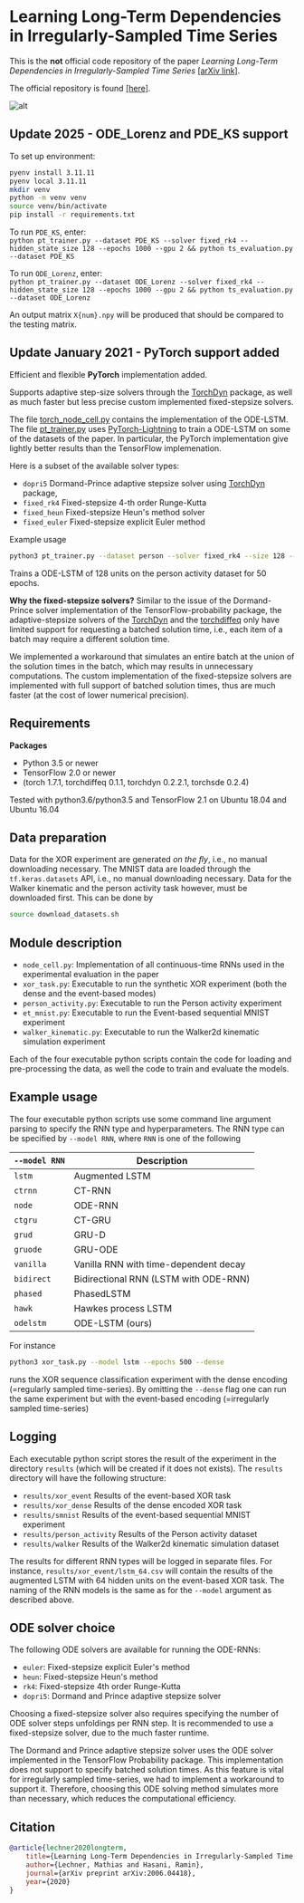 # Learning Long-Term Dependencies in Irregularly-Sampled Time Series

This is the **not** official code repository of the paper *Learning Long-Term Dependencies in Irregularly-Sampled Time Series* [[arXiv link]](https://arxiv.org/pdf/2006.04418.pdf).  

The official repository is found [[here]](https://github.com/mlech26l/ode-lstms).

![alt](misc/state_table.png)

## Update 2025 - ODE_Lorenz and PDE_KS support

To set up environment:
```bash
pyenv install 3.11.11
pyenv local 3.11.11
mkdir venv
python -m venv venv
source venv/bin/activate
pip install -r requirements.txt
```

To run `PDE_KS`, enter:  
`python pt_trainer.py --dataset PDE_KS --solver fixed_rk4 --hidden_state_size 128 --epochs 1000 --gpu 2 && python ts_evaluation.py --dataset PDE_KS`  

To run `ODE_Lorenz`, enter:  
`python pt_trainer.py --dataset ODE_Lorenz --solver fixed_rk4 --hidden_state_size 128 --epochs 1000 --gpu 2 && python ts_evaluation.py --dataset ODE_Lorenz`

An output matrix `X{num}.npy` will be produced that should be compared to the testing matrix.

## Update January 2021 - PyTorch support added

Efficient and flexible **PyTorch** implementation added. 

Supports adaptive step-size solvers through the [TorchDyn](https://github.com/DiffEqML/torchdyn) package, 
as well as much faster but less precise custom implemented fixed-stepsize solvers.

The file [torch_node_cell.py](https://github.com/mlech26l/ode-lstms/blob/master/torch_node_cell.py) contains the implementation of the ODE-LSTM.
The file [pt_trainer.py](https://github.com/mlech26l/ode-lstms/blob/master/pt_trainer.py) uses [PyTorch-Lightning](https://github.com/PyTorchLightning/pytorch-lightning) to train a ODE-LSTM on some of the datasets of the paper.
In particular, the PyTorch implementation give lightly better results than the TensorFlow implemenation.

Here is a subset of the available solver types:
- ```dopri5``` Dormand-Prince adaptive stepsize solver using [TorchDyn](https://github.com/DiffEqML/torchdyn) package, 
- ```fixed_rk4``` Fixed-stepsize 4-th order Runge-Kutta 
- ```fixed_heun``` Fixed-stepsize Heun's method solver
- ```fixed_euler``` Fixed-stepsize explicit Euler method

Example usage

```bash
python3 pt_trainer.py --dataset person --solver fixed_rk4 --size 128 --epochs 50
```
Trains a ODE-LSTM of 128 units on the person activity dataset for 50 epochs.

**Why the fixed-stepsize solvers?**
Similar to the issue of the Dormand-Prince solver implementation of the TensorFlow-probability package, 
the adaptive-stepsize solvers of the  [TorchDyn](https://github.com/DiffEqML/torchdyn) and the [torchdiffeq](https://github.com/rtqichen/torchdiffeq)
only have limited support for requesting a batched solution time, i.e., each item of a batch may require a different solution time.

We implemented a workaround that simulates an entire batch at the union of the solution times in the batch, which may results in unnecessary computations.
The custom implementation of the fixed-stepsize solvers are implemented with full support of  batched solution times, thus are much faster (at the cost of lower numerical precision).


## Requirements

**Packages**
- Python 3.5 or newer
- TensorFlow 2.0 or newer
- (torch 1.7.1, torchdiffeq 0.1.1, torchdyn 0.2.2.1, torchsde 0.2.4)

Tested with python3.6/python3.5 and TensorFlow 2.1 on Ubuntu 18.04 and Ubuntu 16.04

## Data preparation

Data for the XOR experiment are generated *on the fly*, i.e., no manual downloading necessary.
The MNIST data are loaded through the ```tf.keras.datasets``` API, i.e., no manual downloading necessary.
Data for the Walker kinematic and the person activity task however, must be downloaded first. 
This can be done by 

```bash
source download_datasets.sh
```


## Module description

- ```node_cell.py```: Implementation of all continuous-time RNNs used in the experimental evaluation in the paper
- ```xor_task.py```: Executable to run the synthetic XOR experiment (both the dense and the event-based modes)
- ```person_activity.py```: Executable to run the Person activity experiment
- ```et_mnist.py```: Executable to run the Event-based sequential MNIST experiment
- ```walker_kinematic.py```: Executable to run the Walker2d kinematic simulation experiment

Each of the four executable python scripts contain the code for loading and pre-processing the data, as well the code to train and evaluate the models.

## Example usage

The four executable python scripts use some command line argument parsing to specify the RNN type and hyperparameters.
The RNN type can be specified by ```--model RNN```, where ```RNN``` is one of the following

| ```--model RNN``` | Description                           |
| ----------------- | ------------------------------------- |
| ```lstm```        | Augmented LSTM                        |
| ```ctrnn```       | CT-RNN                                |
| ```node```        | ODE-RNN                               |
| ```ctgru```       | CT-GRU                                |
| ```grud```        | GRU-D                                 |
| ```gruode```      | GRU-ODE                               |
| ```vanilla```     | Vanilla RNN with time-dependent decay |
| ```bidirect```    | Bidirectional RNN (LSTM with ODE-RNN) |
| ```phased```      | PhasedLSTM                            |
| ```hawk```        | Hawkes process LSTM                   |
| ```odelstm```     | ODE-LSTM (ours)                       |


For instance

```bash
python3 xor_task.py --model lstm --epochs 500 --dense
```

runs the XOR sequence classification experiment with the dense encoding (=regularly sampled time-series).
By omitting the ```--dense``` flag one can run the same experiment but with the event-based encoding (=irregularly sampled time-series)

## Logging

Each executable python script stores the result of the experiment in the directory ```results``` (which will be created if it does not exists).
The ```results``` directory will have the following structure:

- ```results/xor_event``` Results of the event-based XOR task
- ```results/xor_dense``` Results of the dense encoded XOR task
- ```results/smnist``` Results of the event-based sequential MNIST experiment
- ```results/person_activity``` Results of the Person activity dataset
- ```results/walker``` Results of the Walker2d kinematic simulation dataset

The results for different RNN types will be logged in separate files.
For instance, ```results/xor_event/lstm_64.csv``` will contain the results of the augmented LSTM with 64 hidden units on the event-based XOR task. The naming of the RNN models is the same as for the ```--model``` argument as described above.

## ODE solver choice

The following ODE solvers are available for running the ODE-RNNs:

- ```euler```: Fixed-stepsize explicit Euler's method
- ```heun```: Fixed-stepsize Heun's method
- ```rk4```: Fixed-stepsize 4th order Runge-Kutta
- ```dopri5```: Dormand and Prince adaptive stepsize solver

Choosing a fixed-stepsize solver also requires specifying the number of ODE solver steps unfoldings per RNN step.
It is recommended to use a fixed-stepsize solver, due to the much faster runtime.

The Dormand and Prince adaptive stepsize solver uses the ODE solver implemented in the TensorFlow Probability package. This implementation does not support to specify batched solution times. As this feature is vital for irregularly sampled time-series, we had to implement a workaround to support it. Therefore, choosing this ODE solving method simulates more than necessary, which reduces the computational efficiency. 

## Citation

```bibtex
@article{lechner2020longterm,
	title={Learning Long-Term Dependencies in Irregularly-Sampled Time Series},
	author={Lechner, Mathias and Hasani, Ramin},
	journal={arXiv preprint arXiv:2006.04418},
	year={2020}
}
```
